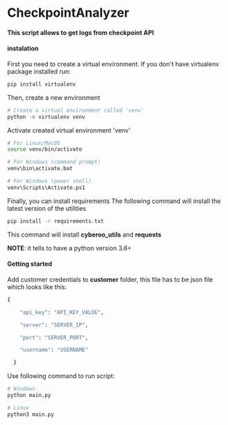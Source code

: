 # CheckpointAnalyzer

#### This script allows to get logs from checkpoint API

#### instalation

First you need to create a virtual environment. If you don't have virtualenv package installed run:

```bash
pip install virtualenv
```

Then, create a new environment

```bash
# Create a virtual environment called 'venv'
python -m virtualenv venv
```

Activate created virtual environment 'venv'

```bash
# For Linux/MacOS
source venv/bin/activate

# For Windows (command prompt)
venv\bin\activate.bat

# For Windows (power shell)
venv\Scripts\Activate.ps1
```

Finally, you can install requirements
The following command will install the latest version of the utilities

```bash
pip install -r requirements.txt
```
This command will install **cyberoo_utils** and **requests**

**NOTE**: it tells to have a python version 3.6+

#### Getting started

Add customer credentials to **customer** folder, this file has to be json file which looks like this:

```bash
{

    "api_key": "API_KEY_VALUE",

    "server": "SERVER_IP",

    "port": "SERVER_PORT",

    "username": "USERNAME"

  }
```

Use following command to run script:

```bash
# Windows
python main.py

# Linux
python3 main.py
```
